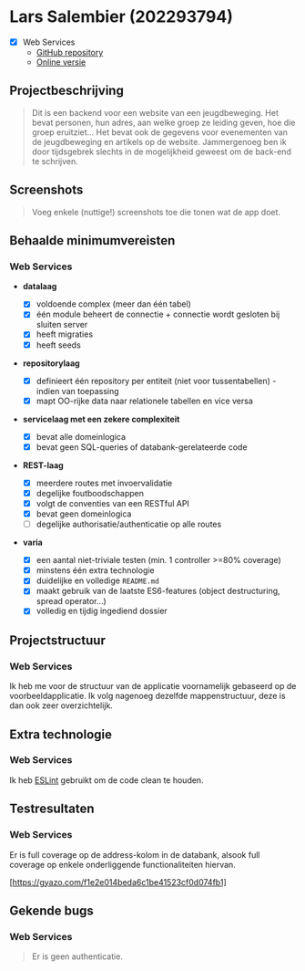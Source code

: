 # Lars Salembier (202293794)

- [x] Web Services
  - [GitHub repository](https://github.com/Web-IV/2223-webservices-LarsSalembier)
  - [Online versie](github.com/HOGENT-Web)

## Projectbeschrijving

> Dit is een backend voor een website van een jeugdbeweging. Het bevat personen, hun adres, aan welke groep ze leiding geven, hoe die groep eruitziet... Het bevat ook de gegevens voor evenementen van de jeugdbeweging en artikels op de website. Jammergenoeg ben ik door tijdsgebrek slechts in de mogelijkheid geweest om de back-end te schrijven.

## Screenshots

> Voeg enkele (nuttige!) screenshots toe die tonen wat de app doet.

## Behaalde minimumvereisten

### Web Services

- **datalaag**

  - [x] voldoende complex (meer dan één tabel)
  - [x] één module beheert de connectie + connectie wordt gesloten bij sluiten server
  - [x] heeft migraties
  - [x] heeft seeds <br />

- **repositorylaag**

  - [x] definieert één repository per entiteit (niet voor tussentabellen) - indien van toepassing
  - [x] mapt OO-rijke data naar relationele tabellen en vice versa <br />

- **servicelaag met een zekere complexiteit**

  - [x] bevat alle domeinlogica
  - [x] bevat geen SQL-queries of databank-gerelateerde code <br />

- **REST-laag**

  - [x] meerdere routes met invoervalidatie
  - [x] degelijke foutboodschappen
  - [x] volgt de conventies van een RESTful API
  - [x] bevat geen domeinlogica
  - [ ] degelijke authorisatie/authenticatie op alle routes <br />

- **varia**
  - [x] een aantal niet-triviale testen (min. 1 controller >=80% coverage)
  - [x] minstens één extra technologie
  - [x] duidelijke en volledige `README.md`
  - [x] maakt gebruik van de laatste ES6-features (object destructuring, spread operator...)
  - [x] volledig en tijdig ingediend dossier

## Projectstructuur

### Web Services

Ik heb me voor de structuur van de applicatie voornamelijk gebaseerd op de voorbeeldapplicatie. Ik volg nagenoeg dezelfde mappenstructuur, deze is dan ook zeer overzichtelijk.

## Extra technologie

### Web Services

Ik heb [ESLint](https://www.npmjs.com/package/eslint) gebruikt om de code clean te houden.

## Testresultaten

### Web Services

Er is full coverage op de address-kolom in de databank, alsook full coverage op enkele onderliggende functionaliteiten hiervan.

[https://gyazo.com/f1e2e014beda6c1be41523cf0d074fb1]

## Gekende bugs

### Web Services

> Er is geen authenticatie.
